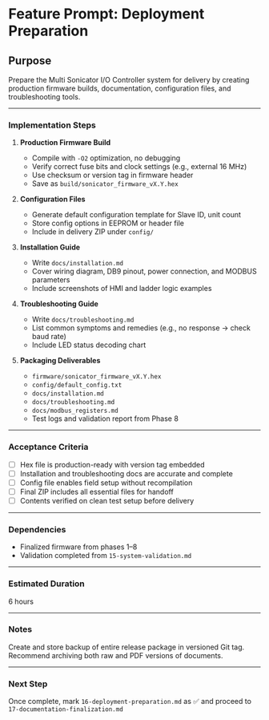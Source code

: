 # Feature Prompt: Deployment Preparation

## Purpose

Prepare the Multi Sonicator I/O Controller system for delivery by creating production firmware builds, documentation, configuration files, and troubleshooting tools.

---

### Implementation Steps

1. **Production Firmware Build**
   - Compile with `-O2` optimization, no debugging
   - Verify correct fuse bits and clock settings (e.g., external 16 MHz)
   - Use checksum or version tag in firmware header
   - Save as `build/sonicator_firmware_vX.Y.hex`

2. **Configuration Files**
   - Generate default configuration template for Slave ID, unit count
   - Store config options in EEPROM or header file
   - Include in delivery ZIP under `config/`

3. **Installation Guide**
   - Write `docs/installation.md`
   - Cover wiring diagram, DB9 pinout, power connection, and MODBUS parameters
   - Include screenshots of HMI and ladder logic examples

4. **Troubleshooting Guide**
   - Write `docs/troubleshooting.md`
   - List common symptoms and remedies (e.g., no response → check baud rate)
   - Include LED status decoding chart

5. **Packaging Deliverables**
   - `firmware/sonicator_firmware_vX.Y.hex`
   - `config/default_config.txt`
   - `docs/installation.md`
   - `docs/troubleshooting.md`
   - `docs/modbus_registers.md`
   - Test logs and validation report from Phase 8

---

### Acceptance Criteria

- [ ] Hex file is production-ready with version tag embedded
- [ ] Installation and troubleshooting docs are accurate and complete
- [ ] Config file enables field setup without recompilation
- [ ] Final ZIP includes all essential files for handoff
- [ ] Contents verified on clean test setup before delivery

---

### Dependencies

- Finalized firmware from phases 1–8
- Validation completed from `15-system-validation.md`

---

### Estimated Duration

6 hours

---

### Notes

Create and store backup of entire release package in versioned Git tag. Recommend archiving both raw and PDF versions of documents.

---

### Next Step

Once complete, mark `16-deployment-preparation.md` as ✅ and proceed to `17-documentation-finalization.md`
